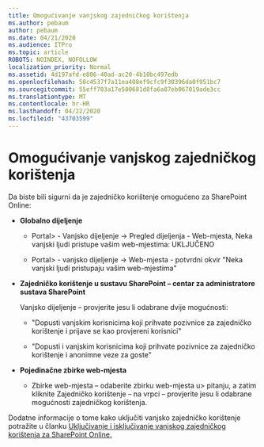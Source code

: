 ```yaml
---
title: Omogućivanje vanjskog zajedničkog korištenja
ms.author: pebaum
author: pebaum
ms.date: 04/21/2020
ms.audience: ITPro
ms.topic: article
ROBOTS: NOINDEX, NOFOLLOW
localization_priority: Normal
ms.assetid: 4d197afd-e806-40ad-ac20-4b10bc497edb
ms.openlocfilehash: 58c4537f7a11ea408ef9cfc9f30396da0f951bc7
ms.sourcegitcommit: 55eff703a17e500681d8fa6a87eb067019ade3cc
ms.translationtype: MT
ms.contentlocale: hr-HR
ms.lasthandoff: 04/22/2020
ms.locfileid: "43703599"
---
```

# <a name="enable-external-sharing"></a>Omogućivanje vanjskog zajedničkog korištenja

 Da biste bili sigurni da je zajedničko korištenje omogućeno za SharePoint Online:
  
- **Globalno dijeljenje**
    
  - Portal\> - Vanjsko dijeljenje -\> Pregled dijeljenja - Web-mjesta, Neka vanjski ljudi pristupe vašim web-mjestima: UKLJUČENO
    
  - Portal\> - vanjsko dijeljenje -\> Web-mjesta - potvrdni okvir "Neka vanjski ljudi pristupaju vašim web-mjestima"
    
- **Zajedničko korištenje u sustavu SharePoint – centar za administratore sustava SharePoint**
    
    Vanjsko dijeljenje – provjerite jesu li odabrane dvije mogućnosti:
    
  - "Dopusti vanjskim korisnicima koji prihvate pozivnice za zajedničko korištenje i prijave se kao provjereni korisnici"
    
  - "Dopusti i vanjskim korisnicima koji prihvate pozivnice za zajedničko korištenje i anonimne veze za goste"
    
- **Pojedinačne zbirke web-mjesta**
    
  - Zbirke web-mjesta – odaberite zbirku web-mjesta u\> pitanju, a zatim kliknite Zajedničko korištenje – na vrpci – provjerite jesu li odabrane mogućnosti zajedničkog korištenja.
    
Dodatne informacije o tome kako uključiti vanjsko zajedničko korištenje potražite u članku [Uključivanje i isključivanje vanjskog zajedničkog korištenja za SharePoint Online.](https://go.microsoft.com/fwlink/?linkid=2047681&amp;clcid=0x409)
  

